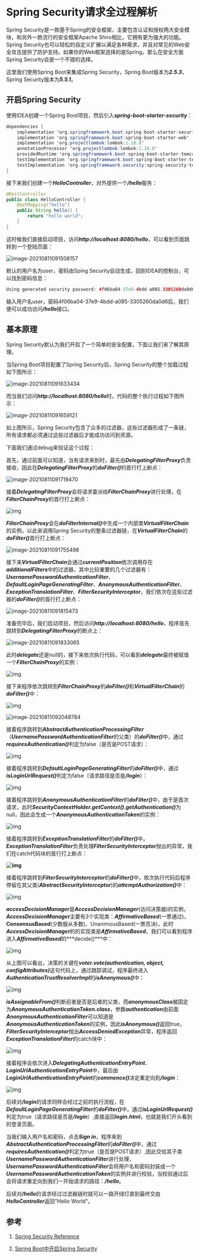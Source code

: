 # Spring Security请求全过程解析

Spring Security是一款基于Spring的安全框架，主要包含认证和授权两大安全模块，和另外一款流行的安全框架Apache Shiro相比，它拥有更为强大的功能。Spring Security也可以轻松的自定义扩展以满足各种需求，并且对常见的Web安全攻击提供了防护支持。如果你的Web框架选择的是Spring，那么在安全方面Spring Security会是一个不错的选择。

这里我们使用Spring Boot来集成Spring Security，Spring Boot版本为***2.5.3***，Spring Security版本为***5.5.1***。

## 开启Spring Security

使用IDEA创建一个Spring Boot项目，然后引入***spring-boot-starter-security***：

```java
dependencies {
    implementation 'org.springframework.boot:spring-boot-starter-security'
    implementation 'org.springframework.boot:spring-boot-starter-web'
    implementation 'org.projectlombok:lombok:1.18.8'
    annotationProcessor 'org.projectlombok:lombok:1.18.8'
    providedRuntime 'org.springframework.boot:spring-boot-starter-tomcat'
    testImplementation 'org.springframework.boot:spring-boot-starter-test'
    testImplementation 'org.springframework.security:spring-security-test'
}
```

接下来我们创建一个***HelloController***，对外提供一个<strong><i>/hello</i></strong>服务：

```java
@RestController
public class HelloController {
    @GetMapping("hello")
    public String hello() {
        return "hello world";
    }
}
```

这时候我们直接启动项目，访问<strong><i>http://localhost:8080/hello</i></strong>，可以看到页面跳转到一个登陆页面：

![image-20210811091508157](../../images/SpringSecurity/image-20210811091508157.png)

默认的用户名为user，密码由Sping Security自动生成，回到IDEA的控制台，可以找到密码信息：

```java
Using generated security password: 4f06ba04-37e9-4bdd-a085-3305260da0d6
```

输入用户名user，密码4f06ba04-37e9-4bdd-a085-3305260da0d6后，我们便可以成功访问<strong><i>/hello</i></strong>接口。

## 基本原理

Spring Security默认为我们开启了一个简单的安全配置，下面让我们来了解其原理。

当Spring Boot项目配置了Spring Security后，Spring Security的整个加载过程如下图所示：

![image-20210811091633434](../../images/SpringSecurity/image-20210811091633434.png)

而当我们访问<strong><i>http://localhost:8080/hello</i></strong>时，代码的整个执行过程如下图所示：

![image-20210811091659121](../../images/SpringSecurity/image-20210811091659121.png)

如上图所示，Spring Security包含了众多的过滤器，这些过滤器形成了一条链，所有请求都必须通过这些过滤器后才能成功访问到资源。

下面我们通过debug来验证这个过程：

首先，通过前面可以知道，当有请求来到时，最先由***DelegatingFilterProxy***负责接收，因此在***DelegatingFilterProxy***的<strong><i>doFilter()</i></strong>的首行打上断点：

![image-20210811091719470](../../images/SpringSecurity/image-20210811091719470.png)

接着***DelegatingFilterProxy***会将请求委派给***FilterChainProxy***进行处理，在***FilterChainProxy***的首行打上断点：

![img](../../images/SpringSecurity/56ac5128-eab7-4b92-912f-ff50bac68a4f.png)

***FilterChainProxy***会在<strong><i>doFilterInternal()</i></strong>中生成一个内部类***VirtualFilterChain***的实例，以此来调用Spring Security的整条过滤器链，在***VirtualFilterChain***的<strong><i>doFilter()</i></strong>首行打上断点：

![image-20210811091755498](../../images/SpringSecurity/image-20210811091755498.png)

接下来***VirtualFilterChain***会通过***currentPosition***依次调用存在***additionalFilters***中的过滤器，其中比较重要的几个过滤器有：***UsernamePasswordAuthenticationFilter***、***DefaultLoginPageGeneratingFilter***、***AnonymousAuthenticationFilter***、***ExceptionTranslationFilter***、***FilterSecurityInterceptor***，我们依次在这些过滤器的<strong><i>doFilter()</i></strong>的首行打上断点：

![image-20210811091815473](../../images/SpringSecurity/image-20210811091815473.png)

准备完毕后，我们启动项目，然后访问<strong><i>http://localhost:8080/hello</i></strong>，程序首先跳转到***DelegatingFilterProxy***的断点上：

![image-20210811091833065](../../images/SpringSecurity/image-20210811091833065.png)

此时***delegate***还是null的，接下来依次执行代码，可以看到***delegate***最终被赋值一个***FilterChainProxy***的实例：

![img](../../images/SpringSecurity/f045b025-bd97-4222-8a02-51634be6745b.png)

接下来程序依次跳转到***FilterChainProxy***的<strong><i>doFilter()</i></strong>和***VirtualFilterChain***的<strong><i>doFilter()</i></strong>中：

![img](../../images/SpringSecurity/90d3e369-510f-45cb-982d-241d2eedb55c.png)

![image-20210811092048784](../../images/SpringSecurity/image-20210811092048784.png)

接着程序跳转到***AbstractAuthenticationProcessingFilter***（***UsernamePasswordAuthenticationFilter***的父类）的<strong><i>doFilter()</i></strong>中，通过<strong><i>requiresAuthentication()</i></strong>判定为false（是否是POST请求）：

![img](../../images/SpringSecurity/2e5440bc-9488-4213-a030-0d25153bb2ea.png)

接着程序跳转到***DefaultLoginPageGeneratingFilter***的<strong><i>doFilter()</i></strong>中，通过<strong><i>isLoginUrlRequest()</i></strong>判定为false（请求路径是否是<strong><i>/login</i></strong>）：

![img](../../images/SpringSecurity/47a7bca4-d858-4cb1-b126-347805b74053.png)

接着程序跳转到***AnonymousAuthenticationFilter***的<strong><i>doFilter()</i></strong>中，由于是首次请求，此时<strong><i>SecurityContextHolder.getContext().getAuthentication()</i></strong>为null，因此会生成一个***AnonymousAuthenticationToken***的实例：

![img](../../images/SpringSecurity/6b1aded6-5229-47ba-b192-78a7c2622b8c.png)

接着程序跳转到***ExceptionTranslationFilter***的<strong><i>doFilter()</i></strong>中，***ExceptionTranslationFilter***负责处理***FilterSecurityInterceptor***抛出的异常，我们在catch代码块的首行打上断点：

**![img](../../images/SpringSecurity/8efa0b1c-2b32-4d5b-9655-985374326e10.png)**

接着程序跳转到***FilterSecurityInterceptor***的<strong><i>doFilter()</i></strong>中，依次执行代码后程序停留在其父类(***AbstractSecurityInterceptor***)的<strong><i>attemptAuthorization()</i></strong>中：

![img](../../images/SpringSecurity/d6e99143-6207-43a5-8d04-f0c81baa11b4.png)

***accessDecisionManager***是***AccessDecisionManager***(访问决策器)的实例，***AccessDecisionManager***主要有3个实现类：***AffirmativeBased***(一票通过)，**ConsensusBased**(少数服从多数)、UnanimousBased(一票否决)，此时***AccessDecisionManager***的的实现类是***AffirmativeBased***，我们可以看到程序进入***AffirmativeBased***的***decide()***中：

![img](../../images/SpringSecurity/6724647c-34ee-4a57-8cfa-b46f57400d14.png)

从上图可以看出，决策的关键在<strong><i>voter.vote(authentication, object, configAttributes)</i></strong>这句代码上，通过跟踪调试，程序最终进入***AuthenticationTrustResolverImpl***的<strong><i>isAnonymous()</i></strong>中：

![img](../../images/SpringSecurity/4beaa02f-a93d-4d95-9ad1-0d7213cb0e46.png)

<strong><i>isAssignableFrom()</i></strong>判断前者是否是后者的父类，而***anonymousClass***被固定为***AnonymousAuthenticationToken.class***，参数***authentication***由前面***AnonymousAuthenticationFilter***可以知道是***AnonymousAuthenticationToken***的实例，因此<strong><i>isAnonymous()</i></strong>返回true，***FilterSecurityInterceptor***抛出***AccessDeniedException***异常，程序返回***ExceptionTranslationFilter***的catch块中：

![img](../../images/SpringSecurity/8e1ac9db-5987-484d-abf4-4c6535c60cc6.png)

接着程序会依次进入***DelegatingAuthenticationEntryPoint***、***LoginUrlAuthenticationEntryPoint***中，最后由***LoginUrlAuthenticationEntryPoint***的<strong><i>commence()</i></strong>决定重定向到<strong><i>/login</i></strong>：

![img](../../images/SpringSecurity/1b03bdd4-6773-4b39-a664-fdf65d104403.png)

后续对<strong><i>/login</i></strong>的请求同样会经过之前的执行流程，在***DefaultLoginPageGeneratingFilter***的<strong><i>doFilter()</i></strong>中，通过<strong><i>isLoginUrlRequest()</i></strong>判定为true（请求路径是否是<strong><i>/login</i></strong>）,直接返回***login.html***，也就是我们开头看到的登录页面。

当我们输入用户名和密码，点击***Sign in***，程序来到***AbstractAuthenticationProcessingFilter***的<strong><i>doFilter()</i></strong>中，通过<strong><i>requiresAuthentication()</i></strong>判定为true（是否是POST请求）,因此交给其子类***UsernamePasswordAuthenticationFilter***进行处理，***UsernamePasswordAuthenticationFilter***会将用户名和密码封装成一个***UsernamePasswordAuthenticationToken***的实例并进行校验，当校验通过后会将请求重定向到我们一开始请求的路径：<strong><i>/hello</i></strong>。

后续对<strong><i>/hello</i></strong>的请求经过过滤器链时就可以一路开绿灯直到最终交由***HelloController***返回"Hello World"。

## 参考

1. [Spring Security Reference](https://docs.spring.io/spring-security/site/docs/current/reference/html5/)

2. [Spring Boot中开启Spring Security](https://mrbird.cc/Spring-Boot&Spring-Security.html)

